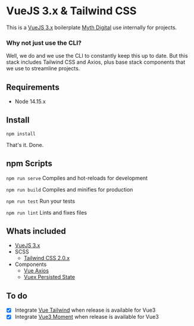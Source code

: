 # VueJS 3.x & Tailwind CSS

This is a [VueJS 3.x](https://github.com/vuejs) boilerplate [Myth Digital](https://myth.digital) use internally for projects.

### Why not just use the CLI?

Well, we do and we use the CLI to constantly keep this up to date. But this stack includes Tailwind CSS and Axios, plus base stack components that we use to streamline projects.

## Requirements

- Node 14.15.x

## Install

`npm install`

That's it. Done.

## npm Scripts

`npm run serve`
Compiles and hot-reloads for development

`npm run build`
Compiles and minifies for production

`npm run test`
Run your tests

`npm run lint`
Lints and fixes files

## Whats included

- [VueJS 3.x](https://github.com/vuejs)
- SCSS
   - [Tailwind CSS 2.0.x](https://tailwindcss.com/)
- Components
   - [Vue Axios](https://github.com/imcvampire/vue-axios)
   - [Vuex Persisted State](https://github.com/robinvdvleuten/vuex-persistedstate)


## To do

- [x] Integrate [Vue Tailwind](https://github.com/alfonsobries/vue-tailwind) when release is available for Vue3
- [x] Integrate [Vue3 Moment](https://github.com/BrockReece/vu3-moment) when release is available for Vue3